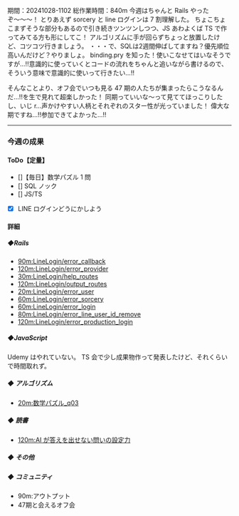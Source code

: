 期間：20241028-1102
総作業時間：840m
今週はちゃんと Rails やったぞ〜〜〜！
とりあえず sorcery と line ログインは 7 割理解した。
ちょこちょこまずそうな部分もあるので引き続きツンツンしつつ、JS あわよくば TS で作ってみてる方も形にしてこ！
アルゴリズムに手が回らずちょっと放置したけど、コツコツ行きましょう。
・・・で、SQLは2週間伸ばしてますね？優先順位高いんだけど？やりましょ。
binding.pry を知った！使いこなせてはいなそうですが...!!意識的に使っていくとコードの流れをちゃんと追いながら書けるので、そういう意味で意識的に使いって行きたい...!!

そんなことより、オフ会でいつも見る 47 期の人たちが集まったらこうなるんだ...!!を生で見れて超楽しかった！
同期っていいな〜って見ててほっこりしたし、いじ r...声かけやすい人柄とそれぞれのスター性が光っていました！
偉大な期ですね...!!参加できてよかった...!!

---

### 今週の成果

#### ToDo【定量】

- []【毎日】数学パズル 1 問
- [] SQL ノック
- [] JS/TS
- [x] LINE ログインどうにかしよう

#### 詳細

##### ◆Rails

- [90m:LineLogin/error_callback](https://github.com/yu-ka3028/TIL/blob/main/Rails/202410280850_LineLogin_callback.md)
- [120m:LineLogin/error_provider](https://github.com/yu-ka3028/TIL/blob/main/Rails/202410290830_LineLogin_OauthsComtroller.md)
- [30m:LineLogin/help_routes](https://github.com/yu-ka3028/TIL/blob/main/Rails/202410292130_LineLogin_help_routes.md)
- [120m:LineLogin/output_routes](https://github.com/yu-ka3028/TIL/blob/main/Rails/202410301300_LineLogin_routes_output.md)
- [20m:LineLogin/error_user](https://github.com/yu-ka3028/TIL/blob/main/Rails/202411010850_LineLogin_callback.md)
- [60m:LineLogin/error_sorcery](https://github.com/yu-ka3028/TIL/blob/main/Rails/202411020935LineLogin_sorcery.md)
- [60m:LineLogin/error_login](https://github.com/yu-ka3028/TIL/blob/main/Rails/202411022120LineLogin_new.md)
- [80m:LineLogin/error_line_user_id_remove](https://github.com/yu-ka3028/TIL/blob/main/Rails/202411031355_LineLogin_line_user_id_remove.md)
- [120m:LineLogin/error_production_login](https://github.com/yu-ka3028/TIL/blob/main/Rails/202411031355_LineLogin_production_login.md)


##### ◆JavaScript

Udemy はやれていない。
TS 会で少し成果物作って発表したけど、それくらいで時間取れず。

##### ◆ アルゴリズム

- [20m:数学パズル\_q03](https://github.com/yu-ka3028/TIL/blob/main/Ruby/202410271530.md)

##### ◆ 読書

- [120m:AI が答えを出せない問いの設定力](https://github.com/yu-ka3028/TIL/blob/main/Book/202410281200_AI%E3%81%8C%E7%AD%94%E3%81%88%E3%82%92%E5%87%BA%E3%81%9B%E3%81%AA%E3%81%84%E5%95%8F%E3%81%84%E3%81%AE%E8%A8%AD%E5%AE%9A%E5%8A%9B.md)

##### ◆ その他

##### ◆ コミュニティ

- 90m:アウトプット
- 47期と会えるオフ会
